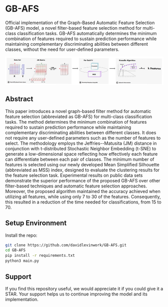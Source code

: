 # GB-AFS
Official implementation of the Graph-Based Automatic Feature Selection (GB-AFS) model, a novel filter-based feature selection method for multi-class classification tasks. GB-AFS automatically determines the minimum combination of features required to sustain prediction performance while maintaining complementary discriminating abilities between different classes, without the need for user-defined parameters.

![](Resources/GB-AFS.png)

## Abstract
This paper introduces a novel graph-based filter method for automatic feature selection (abbreviated as GB-AFS) for multi-class classification tasks. The method determines the minimum combination of features required to sustain prediction performance while maintaining complementary discriminating abilities between different classes. It does not require any user-defined parameters such as the number of features to select. The methodology employs the Jeffries--Matusita (JM) distance in conjunction with t-distributed Stochastic Neighbor Embedding (t-SNE) to generate a low-dimensional space reflecting how effectively each feature can differentiate between each pair of classes. The minimum number of features is selected using our newly developed Mean Simplified Silhouette (abbreviated as MSS) index, designed to evaluate the clustering results for the feature selection task. Experimental results on public data sets demonstrate the superior performance of the proposed GB-AFS over other filter-based techniques and automatic feature selection approaches. Moreover, the proposed algorithm maintained the accuracy achieved when utilizing all features, while using only $7%$ to $30%$ of the features. Consequently, this resulted in a reduction of the time needed for classifications, from $15%$ to $70%$.

## Setup Environment
Install the repo:

```bash
git clone https://github.com/davidlevinwork/GB-AFS.git
cd GB-AFS
pip install -r requirements.txt
python3 main.py
```

## Support
If you find this repository useful, we would appreciate it if you could give it a STAR. Your support helps us to continue improving the model and its implementation.
